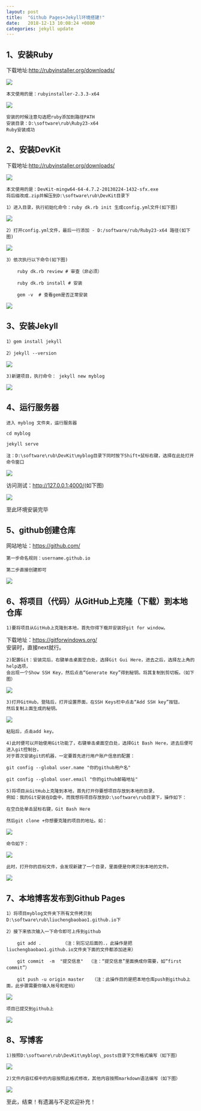 ```yaml
---
layout: post
title:  "Github Pages+Jekyll环境搭建!"
date:   2018-12-13 10:08:24 +0800
categories: jekyll update
---
```

## 1、安装Ruby
  
  下载地址:<a href="http://rubyinstaller.org/downloads/" target="_blank">http://rubyinstaller.org/downloads/</a>
	
![](/assets/2018-12-13/img/1.jpg)

	本文使用的是：rubyinstaller-2.3.3-x64
	
![](/assets/2018-12-13/img/2.jpg)

	安装的时候注意勾选把ruby添加到路径PATH
	安装目录：D:\software\rub\Ruby23-x64
	Ruby安装成功

## 2、安装DevKit

  下载地址:<a href="http://rubyinstaller.org/downloads/" target="_blank">http://rubyinstaller.org/downloads/</a>
	
![](/assets/2018-12-13/img/3.jpg)

	本文使用的是：DevKit-mingw64-64-4.7.2-20130224-1432-sfx.exe
	将后缀改成.zip并解压到D:\software\rub\DevKit目录下
	
	1）进入目录，执行初始化命令：ruby dk.rb init 生成config.yml文件(如下图)
	
![](/assets/2018-12-13/img/4.jpg)	

	2）打开config.yml文件，最后一行添加 - D:/software/rub/Ruby23-x64 路径(如下图)
	
![](/assets/2018-12-13/img/5.jpg)	

	3）依次执行以下命令(如下图)
		
		ruby dk.rb review # 审查（非必须）
		
		ruby dk.rb install # 安装

		gem -v  # 查看gem是否正常安装

![](/assets/2018-12-13/img/6.jpg)

## 3、安装Jekyll
	
	1）gem install jekyll
	
	2）jekyll --version
	
![](/assets/2018-12-13/img/7.jpg)

	3)新建项目，执行命令： jekyll new myblog
	
![](/assets/2018-12-13/img/8.jpg)	
	
## 4、运行服务器	
	
	进入 myblog 文件夹，运行服务器
	
	cd myblog
	
	jekyll serve
	
	注：D:\software\rub\DevKit\myblog目录下同时按下Shift+鼠标右键，选择在此处打开命令窗口

![](/assets/2018-12-13/img/9.jpg)

  访问测试：<a href="http://127.0.0.1:4000/" target="_blank">http://127.0.0.1:4000/</a>(如下图)
	
![](/assets/2018-12-13/img/10.jpg)

至此环境安装完毕
	
## 5、github创建仓库		
  
  网站地址：<a href="https://github.com/" target="_blank">https://github.com/</a>
	
	第一步命名规则：username.github.io
	
	第二步直接创建即可
	
![](/assets/2018-12-13/img/11.jpg)	
	
## 6、将项目（代码）从GitHub上克隆（下载）到本地仓库	
	
	1)要将项目从GitHub上克隆到本地，首先你得下载并安装好git for window。
	
  下载地址：<a href="https://gitforwindows.org/" target="_blank">https://gitforwindows.org/</a>	
	安装时，直接next就行。
	
	2)配置Git：安装完后，右键单击桌面空白处，选择Git Gui Here，进去之后，选择左上角的help选项，
	会出现一个Show SSH Key，然后点击“Generate Key”得到秘钥。将其复制到剪切板。（如下图）

![](/assets/2018-12-13/img/12.jpg)	
	
	3)打开GitHub，登陆后，打开设置界面，在SSH Keys栏中点击“Add SSH key”按钮，
	然后复制上面生成的秘钥。
	
![](/assets/2018-12-13/img/13.jpg)		
	
	粘贴后，点击add key。
	
	4)此时便可以开始使用Git功能了，右键单击桌面空白处，选择Git Bash Here，进去后便可进入git控制台，
	对于首次安装git的机器，一定要首先进行用户账户信息的配置：

	git config --global user.name "你的github用户名"

	git config --global user.email "你的github邮箱地址"
	
	5)将项目从GitHub上克隆到本地，首先打开你要想项目存放到本地的目录，
	例如：我的Git安装在D盘中，而我想将项目存放到D:\software\rub目录下，操作如下：
	
	在空白处单击鼠标右键，Git Bash Here
	
	然后git clone +你想要克隆的项目的地址。如：
	
![](/assets/2018-12-13/img/14.jpg)	

	命令如下：
	
![](/assets/2018-12-13/img/15.jpg)	
	
	此时，打开你的目标文件，会发现新建了一个目录，里面便是你拷贝到本地的文件。
	
![](/assets/2018-12-13/img/16.jpg)	

## 7、本地博客发布到Github Pages

	1）将项目myblog文件夹下所有文件拷贝到D:\software\rub\liuchengbaobao1.github.io下

	2）接下来依次输入一下命令即可上传到github
		
		git add .        （注：别忘记后面的.，此操作是把liuchengbaobao1.github.io文件夹下面的文件都添加进来）

		git commit  -m  "提交信息"  （注：“提交信息”里面换成你需要，如“first commit”）

		git push -u origin master   （注：此操作目的是把本地仓库push到github上面，此步骤需要你输入帐号和密码）

![](/assets/2018-12-13/img/17.jpg)	

	项目已提交到github上

![](/assets/2018-12-13/img/18.jpg)	

## 8、写博客
	
	1)按照D:\software\rub\DevKit\myblog\_posts目录下文件格式编写（如下图）

![](/assets/2018-12-13/img/19.jpg)	
	
	2)文件内容红框中的内容按照此格式修改，其他内容按照markdown语法编写（如下图）
	
![](/assets/2018-12-13/img/20.jpg)		


至此，结束！有遗漏与不足欢迎补充！










